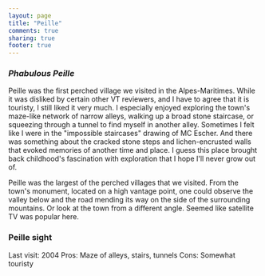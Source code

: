 ```yaml
---
layout: page
title: "Peille"
comments: true
sharing: true
footer: true
---
```

<h3><em>Phabulous Peille</em></h3>

Peille was the first perched village we visited in the Alpes-Maritimes. While it was disliked by certain other VT reviewers, and I have to agree that it is touristy, I still liked it very much. I especially enjoyed exploring the town's maze-like network of narrow alleys, walking up a broad stone staircase, or squeezing through a tunnel to find myself in another alley. Sometimes I felt like I were in the "impossible staircases" drawing of MC Escher. And there was something about the cracked stone steps and lichen-encrusted walls that evoked memories of another time and place. I guess this place brought back childhood's fascination with exploration that I hope I'll never grow out of.

Peille was the largest of the perched villages that we visited. From the town's monument, located on a high vantage point, one could observe the valley below and the road mending its way on the side of the surrounding mountains. Or look at the town from a different angle. Seemed like satellite TV was popular here.

<h3>Peille sight</h3>

Last visit: 2004
Pros: Maze of alleys, stairs, tunnels
Cons: Somewhat touristy